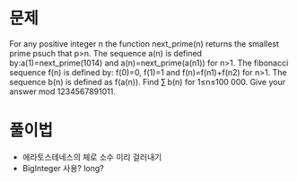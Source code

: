 # 문제

For any positive integer n the function next_prime(n) returns the smallest prime psuch that p>n.
The sequence a(n) is defined by:a(1)=next_prime(1014) and a(n)=next_prime(a(n1)) for n>1.
The fibonacci sequence f(n) is defined by: f(0)=0, f(1)=1 and f(n)=f(n1)+f(n2) for n>1.
The sequence b(n) is defined as f(a(n)).
Find ∑ b(n) for 1≤n≤100 000. Give your answer mod 1234567891011.

# 풀이법

- 에라토스테네스의 체로 소수 미리 걸러내기
- BigInteger 사용? long?
